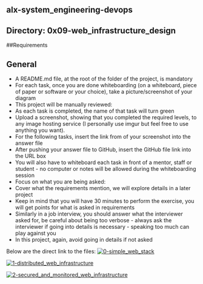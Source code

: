 ## alx-system_engineering-devops
## Directory: 0x09-web_infrastructure_design

##Requirements
## General
<ul>
<li>A README.md file, at the root of the folder of the project, is mandatory</li>
<li>For each task, once you are done whiteboarding (on a whiteboard, piece of paper or software or your choice), take a picture/screenshot of your diagram</li>
<li>This project will be manually reviewed:</li>
<li>As each task is completed, the name of that task will turn green</li>
<li>Upload a screenshot, showing that you completed the required levels, to any image hosting service (I personally use imgur but feel free to use anything you want).</li>
<li>For the following tasks, insert the link from of your screenshot into the answer file</li>
<li>After pushing your answer file to GitHub, insert the GitHub file link into the URL box</li>
<li>You will also have to whiteboard each task in front of a mentor, staff or student - no computer or notes will be allowed during the whiteboarding session</li>
<li>Focus on what you are being asked:</li>
<li>Cover what the requirements mention, we will explore details in a later project</li>
<li>Keep in mind that you will have 30 minutes to perform the exercise, you will get points for what is asked in requirements</li>
<li>Similarly in a job interview, you should answer what the interviewer asked for, be careful about being too verbose - always ask the interviewer if going into details is necessary - speaking too much can play against you</li>
<li>In this project, again, avoid going in details if not asked</li>
</ul>

Below are the direct link to the files:
<a href="https://imgbox.com/IIHi7Iom" target="_blank"><img src="https://thumbs2.imgbox.com/ad/cf/IIHi7Iom_t.png" alt="0-simple_web_stack"/></a> 

<a href="https://imgbox.com/tD9KNANl" target="_blank"><img src="https://thumbs2.imgbox.com/8d/99/tD9KNANl_t.png" alt="1-distributed_web_infrastructure"/></a> 

<a href="https://imgbox.com/fqpSCfc0" target="_blank"><img src="https://thumbs2.imgbox.com/77/f0/fqpSCfc0_t.png" alt="2-secured_and_monitored_web_infrastructure"/></a>
